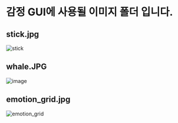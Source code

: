 ﻿# 감정 GUI에 사용될 이미지 폴더 입니다.


## stick.jpg
![stick](https://user-images.githubusercontent.com/53402709/75603306-67f5fc80-5b10-11ea-89e6-e743c22ae67d.png)

## whale.JPG
![image](https://user-images.githubusercontent.com/53402709/75603353-e6eb3500-5b10-11ea-9cd1-24223fbdbcf0.png)

## emotion_grid.jpg
![emotion_grid](https://user-images.githubusercontent.com/53402709/75603331-9f64a900-5b10-11ea-9e53-87243c8175b9.png)

